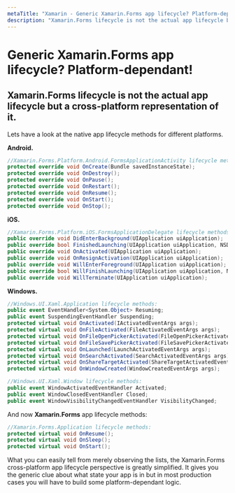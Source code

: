 ```yaml
---
metaTitle: "Xamarin - Generic Xamarin.Forms app lifecycle? Platform-dependant!"
description: "Xamarin.Forms lifecycle is not the actual app lifecycle but a cross-platform representation of it."
---
```


# Generic Xamarin.Forms app lifecycle? Platform-dependant!




## Xamarin.Forms lifecycle is not the actual app lifecycle but a cross-platform representation of it.


Lets have a look at the native app lifecycle methods for different platforms.

**Android.**

```cs
//Xamarin.Forms.Platform.Android.FormsApplicationActivity lifecycle methods:
protected override void OnCreate(Bundle savedInstanceState);
protected override void OnDestroy();
protected override void OnPause();
protected override void OnRestart();
protected override void OnResume();
protected override void OnStart();
protected override void OnStop();

```

**iOS.**

```cs
//Xamarin.Forms.Platform.iOS.FormsApplicationDelegate lifecycle methods:
public override void DidEnterBackground(UIApplication uiApplication);
public override bool FinishedLaunching(UIApplication uiApplication, NSDictionary launchOptions);
public override void OnActivated(UIApplication uiApplication);
public override void OnResignActivation(UIApplication uiApplication);
public override void WillEnterForeground(UIApplication uiApplication);
public override bool WillFinishLaunching(UIApplication uiApplication, NSDictionary launchOptions);
public override void WillTerminate(UIApplication uiApplication);

```

**Windows.**

```cs
//Windows.UI.Xaml.Application lifecycle methods:
public event EventHandler<System.Object> Resuming;
public event SuspendingEventHandler Suspending;    
protected virtual void OnActivated(IActivatedEventArgs args);
protected virtual void OnFileActivated(FileActivatedEventArgs args);
protected virtual void OnFileOpenPickerActivated(FileOpenPickerActivatedEventArgs args);
protected virtual void OnFileSavePickerActivated(FileSavePickerActivatedEventArgs args);
protected virtual void OnLaunched(LaunchActivatedEventArgs args);
protected virtual void OnSearchActivated(SearchActivatedEventArgs args);
protected virtual void OnShareTargetActivated(ShareTargetActivatedEventArgs args);
protected virtual void OnWindowCreated(WindowCreatedEventArgs args);

//Windows.UI.Xaml.Window lifecycle methods:
public event WindowActivatedEventHandler Activated;
public event WindowClosedEventHandler Closed;
public event WindowVisibilityChangedEventHandler VisibilityChanged;

```

And now **Xamarin.Forms** app lifecycle methods:

```cs
//Xamarin.Forms.Application lifecycle methods:
protected virtual void OnResume();
protected virtual void OnSleep();
protected virtual void OnStart();

```

What you can easily tell from merely observing the lists, the Xamarin.Forms cross-platform app lifecycle perspective is greatly simplified. It gives you the generic clue about what state your app is in but in most production cases you will have to build some platform-dependant logic.

